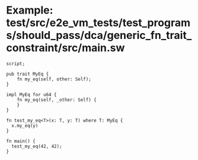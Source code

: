 # Example: test/src/e2e_vm_tests/test_programs/should_pass/dca/generic_fn_trait_constraint/src/main.sw

```sway
script;

pub trait MyEq {
    fn my_eq(self, other: Self);
}

impl MyEq for u64 {
    fn my_eq(self, _other: Self) {
    }
}

fn test_my_eq<T>(x: T, y: T) where T: MyEq {
  x.my_eq(y)
}

fn main() {
  test_my_eq(42, 42);
}

```
